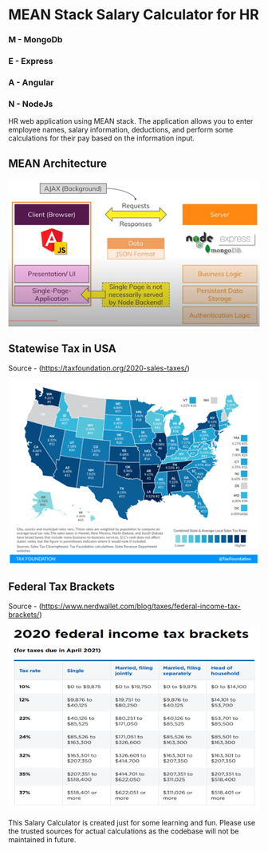 # MEAN Stack Salary Calculator for HR

### M - MongoDb 
### E - Express  
### A - Angular
### N - NodeJs

HR web application using MEAN stack. The application allows you to enter employee names, salary information, deductions, and perform some calculations for their pay based on the information input.


## MEAN Architecture
![](https://github.com/vedantbhoj/MEAN-HR/blob/master/Documentation/mean.png)

## Statewise Tax in USA
Source - (https://taxfoundation.org/2020-sales-taxes/)

![](https://github.com/vedantbhoj/MEAN-HR/blob/master/Documentation/stateTax.png)

## Federal Tax Brackets
Source - (https://www.nerdwallet.com/blog/taxes/federal-income-tax-brackets/)

![](https://github.com/vedantbhoj/MEAN-HR/blob/master/Documentation/fedTax.png)

This Salary Calculator is created just for some learning and fun.
Please use the trusted sources for actual calculations as the codebase will not be maintained in future.
